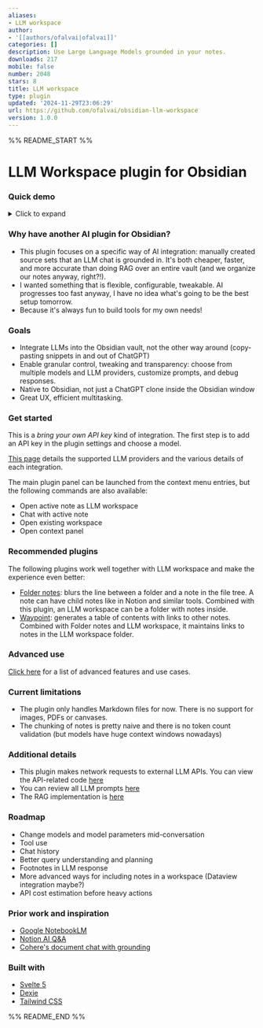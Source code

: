 ```yaml
---
aliases:
- LLM workspace
author:
- '[[authors/ofalvai|ofalvai]]'
categories: []
description: Use Large Language Models grounded in your notes.
downloads: 217
mobile: false
number: 2048
stars: 8
title: LLM workspace
type: plugin
updated: '2024-11-29T23:06:29'
url: https://github.com/ofalvai/obsidian-llm-workspace
version: 1.0.0
---
```


%% README_START %%

# LLM Workspace plugin for Obsidian

### Quick demo

<details>
<summary>Click to expand</summary>
Let's create a new LLM workspace. A workspace is just a regular note with links to other notes.

https://github.com/user-attachments/assets/3e5d7515-5d7c-47c8-bc98-9eafe43e2fa4

The workspace view opens side-by-side to the notes. Let's index all information in the workspace. Behind the scenes, this creates the typical [RAG](https://en.m.wikipedia.org/wiki/Retrieval-augmented_generation) setup by chunking documents and computing embeddings for them:

https://github.com/user-attachments/assets/8a3c73f6-5789-4573-83a3-b8f9a07ec02f

We can start a conversation right away, but it's also possible to generate exploratory questions:

https://github.com/user-attachments/assets/3b82909e-128e-4d1b-a180-dd01e0e241a7

A conversation is always grounded in the workspace sources and you can debug RAG pipeline:

https://github.com/user-attachments/assets/488f79b1-d928-4249-8a01-e79de9f5997a

You can also chat with a single note (without creating a workspace) and attach more context gradually:

https://github.com/user-attachments/assets/2f4c4e88-81a1-4cda-ae05-b88a0988bd8c

</details>

### Why have another AI plugin for Obsidian?
- This plugin focuses on a specific way of AI integration: manually created source sets that an LLM chat is grounded in. It's both cheaper, faster, and more accurate than doing RAG over an entire vault (and we organize our notes anyway, right?!).
- I wanted something that is flexible, configurable, tweakable. AI progresses too fast anyway, I have no idea what's going to be the best setup tomorrow.
- Because it's always fun to build tools for my own needs!

### Goals
- Integrate LLMs into the Obsidian vault, not the other way around (copy-pasting snippets in and out of ChatGPT)
- Enable granular control, tweaking and transparency: choose from multiple models and LLM providers, customize prompts, and debug responses.
- Native to Obsidian, not just a ChatGPT clone inside the Obsidian window
- Great UX, efficient multitasking.

### Get started

This is a _bring your own API key_ kind of integration. The first step is to add an API key in the plugin settings and choose a model.

[This page](./docs/LLM%20providers.md) details the supported LLM providers and the various details of each integration.

The main plugin panel can be launched from the context menu entries, but the following commands are also available:

- Open active note as LLM workspace
- Chat with active note
- Open existing workspace
- Open context panel

### Recommended plugins
The following plugins work well together with LLM workspace and make the experience even better:

- [Folder notes](https://github.com/LostPaul/obsidian-folder-notes): blurs the line between a folder and a note in the file tree. A note can have child notes like in Notion and similar tools. Combined with this plugin, an LLM workspace can be a folder with notes inside.
- [Waypoint](https://github.com/IdreesInc/Waypoint): generates a table of contents with links to other notes. Combined with Folder notes and LLM workspace, it maintains links to notes in the LLM workspace folder.

### Advanced use

[Click here](./docs/Advanced%20use.md) for a list of advanced features and use cases.


### Current limitations
- The plugin only handles Markdown files for now. There is no support for images, PDFs or canvases.
- The chunking of notes is pretty naive and there is no token count validation (but models have huge context windows nowadays)


### Additional details

- This plugin makes network requests to external LLM APIs. You can view the API-related code [here](https://github.com/ofalvai/obsidian-llm-workspace/tree/main/src/rag/llm)
- You can review all LLM prompts [here](https://github.com/ofalvai/obsidian-llm-workspace/blob/main/src/config/prompts.ts)
- The RAG implementation is [here](https://github.com/ofalvai/obsidian-llm-workspace/tree/main/src/rag)

### Roadmap
- Change models and model parameters mid-conversation
- Tool use
- Chat history
- Better query understanding and planning
- Footnotes in LLM response
- More advanced ways for including notes in a workspace (Dataview integration maybe?)
- API cost estimation before heavy actions



### Prior work and inspiration
- [Google NotebookLM](https://notebooklm.google.com/)
- [Notion AI Q&A](https://www.notion.so/product/ai)
- [Cohere's document chat with grounding](https://cohere.com/chat)

### Built with
- [Svelte 5](https://svelte.dev/)
- [Dexie](https://dexie.org/)
- [Tailwind CSS](https://tailwindcss.com/)


%% README_END %%